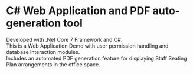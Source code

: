# C# Web Application and PDF auto-generation tool
Developed with .Net Core 7 Framework and C#.  
This is a Web Application Demo with user permission handling and database interaction modules.  
Includes an automated PDF generation feature for displaying Staff Seating Plan arrangements in the office space.
